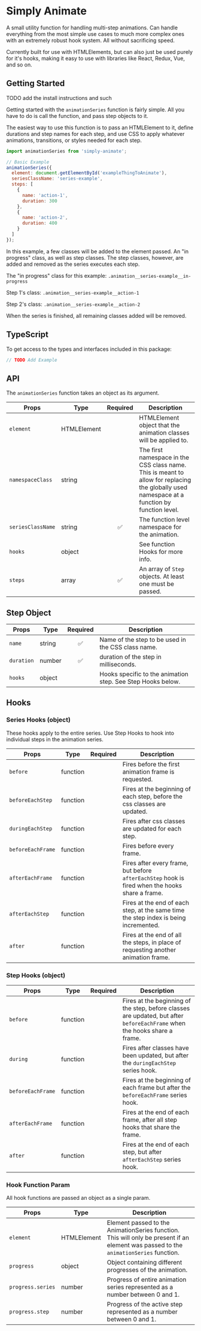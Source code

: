 # Simply Animate

A small utility function for handling multi-step animations. Can handle everything from the most simple use cases to much more complex ones with an extremely robust hook system. All without sacrificing speed.

Currently built for use with HTMLElements, but can also just be used purely for it's hooks, making it easy to use with libraries like React, Redux, Vue, and so on.

## Getting Started

TODO add the install instructions and such

Getting started with the `animationSeries` function is fairly simple. All you have to do is call the function, and pass step objects to it.

The easiest way to use this function is to pass an HTMLElement to it, define durations and step names for each step, and use CSS to apply whatever animations, transitions, or styles needed for each step.

```js
import animationSeries from 'simply-animate';

// Basic Example
animationSeries({
  element: document.getElementById('exampleThingToAnimate'),
  seriesClassName: 'series-example',
  steps: [
    {
      name: 'action-1',
      duration: 300
    },
    {
      name: 'action-2',
      duration: 400
    }
  ]
});
```

In this example, a few classes will be added to the element passed. An "in progress" class, as well as step classes. The step classes, however, are added and removed as the series executes each step.

The "in progress" class for this example:
`.animation__series-example__in-progress`

Step 1's class:
`.animation__series-example__action-1`

Step 2's class:
`.animation__series-example__action-2`

When the series is finished, all remaining classes added will be removed.

## TypeScript

To get access to the types and interfaces included in this package:

```ts
// TODO Add Example
```

## API

The `animationSeries` function takes an object as its argument.

| Props | Type | Required | Description |
| ----- | ---- | :------: | ----------- |
| `element` | HTMLElement |  | HTMLElement object that the animation classes will be applied to. |
| `namespaceClass` | string |  | The first namespace in the CSS class name. This is meant to allow for replacing the globally used namespace at a function by function level. |
| `seriesClassName` | string | ✅ | The function level namespace for the animation. |
| `hooks` | object |  | See function Hooks for more info. |
| `steps` | array | ✅ | An array of `Step` objects. At least one must be passed. |

## Step Object

| Props | Type | Required | Description |
| ----- | ---- | :------: | ----------- |
| `name` | string | ✅ | Name of the step to be used in the CSS class name. |
| `duration` | number | ✅ | duration of the step in milliseconds. |
| `hooks` | object | | Hooks specific to the animation step. See Step Hooks below. |

## Hooks

### Series Hooks (object)

These hooks apply to the entire series. Use Step Hooks to hook into individual steps in the animation series.

| Props | Type | Required | Description |
| ----- | ---- | :------: | ----------- |
| `before` | function | | Fires before the first animation frame is requested. |
| `beforeEachStep` | function | | Fires at the beginning of each step, before the css classes are updated. |
| `duringEachStep` | function | | Fires after css classes are updated for each step. |
| `beforeEachFrame` | function | | Fires before every frame. |
| `afterEachFrame` | function | | Fires after every frame, but before `afterEachStep` hook is fired when the hooks share a frame. |
| `afterEachStep` | function | | Fires at the end of each step, at the same time the step index is being incremented. |
| `after` | function | | Fires at the end of all the steps, in place of requesting another animation frame. |

### Step Hooks (object)

| Props | Type | Required | Description |
| ----- | ---- | :------: | ----------- |
| `before` | function | | Fires at the beginning of the step, before classes are updated, but after `beforeEachFrame` when the hooks share a frame. |
| `during` | function | | Fires after classes have been updated, but after the `duringEachStep` series hook. |
| `beforeEachFrame` | function | | Fires at the beginning of each frame but after the `beforeEachFrame` series hook.  |
| `afterEachFrame` | function | | Fires at the end of each frame, after all step hooks that share the frame. |
| `after` | function | | Fires at the end of each step, but after `afterEachStep` series hook. |

### Hook Function Param

All hook functions are passed an object as a single param.

| Props | Type | Description |
| ----- | ---- | ----------- |
| `element` | HTMLElement | Element passed to the AnimationSeries function. This will only be present if an element was passed to the `animationSeries` function. |
| `progress` | object | Object containing different progresses of the animation. |
| `progress.series` | number | Progress of entire animation series represented as a number between 0 and 1. |
| `progress.step` | number | Progress of the active step represented as a number between 0 and 1. |
